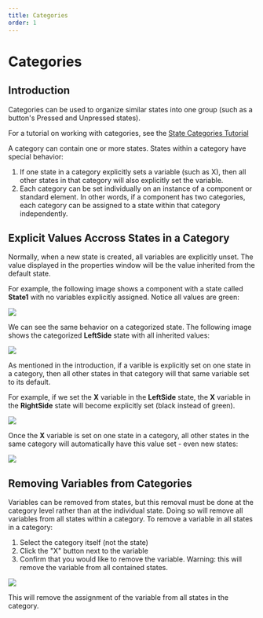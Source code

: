 ```yaml
---
title: Categories
order: 1
---
```


# Categories

## Introduction

Categories can be used to organize similar states into one group \(such as a button's Pressed and Unpressed states\).

For a tutorial on working with categories, see the [State Categories Tutorial](https://github.com/vchelaru/Gum/tree/8c293a405185cca0e819b810220de684b436daf9/Gum/tutorials/Usage%20Guide%20_%20State%20Categories.html)

A category can contain one or more states. States within a category have special behavior:

1. If one state in a category explicitly sets a variable \(such as X\), then all other states in that category will also explicitly set the variable.
2. Each category can be set individually on an instance of a component or standard element. In other words, if a component has two categories, each category can be assigned to a state within that category independently.

## Explicit Values Accross States in a Category

Normally, when a new state is created, all variables are explicitly unset. The value displayed in the properties window will be the value inherited from the default state.

For example, the following image shows a component with a state called **State1** with no variables explicitly assigned. Notice all values are green:

![](../../.gitbook/assets/unassignedvalues.png)

We can see the same behavior on a categorized state. The following image shows the categorized **LeftSide** state with all inherited values:

![](../../.gitbook/assets/unassignedcategorized.png)

As mentioned in the introduction, if a varible is explicitly set on one state in a category, then all other states in that category will that same variable set to its default.

For example, if we set the **X** variable in the **LeftSide** state, the **X** variable in the **RightSide** state will become explicitly set \(black instead of green\).

![](../../.gitbook/assets/sharedexplicitset.gif)

Once the **X** variable is set on one state in a category, all other states in the same category will automatically have this value set - even new states:

![](../../.gitbook/assets/newcategorizedstate.gif)

## Removing Variables from Categories

Variables can be removed from states, but this removal must be done at the category level rather than at the individual state. Doing so will remove all variables from all states within a category. To remove a variable in all states in a category:

1. Select the category itself \(not the state\)
2. Click the "X" button next to the variable
3. Confirm that you would like to remove the variable. Warning: this will remove the variable from all contained states.

![](../../.gitbook/assets/removevariablefromcategory.png)

This will remove the assignment of the variable from all states in the category.

